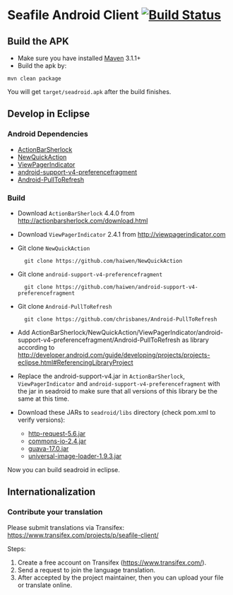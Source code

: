 # Seafile Android Client [![Build Status](https://secure.travis-ci.org/haiwen/seadroid.png?branch=master)](http://travis-ci.org/haiwen/seadroid)

## Build the APK

* Make sure you have installed [Maven](http://maven.apache.org/) 3.1.1+
* Build the apk by:

```
mvn clean package
```

You will get `target/seadroid.apk` after the build finishes.

## Develop in Eclipse

### Android Dependencies

* [ActionBarSherlock](https://github.com/JakeWharton/ActionBarSherlock)
* [NewQuickAction](https://github.com/haiwen/NewQuickAction)
* [ViewPagerIndicator](https://github.com/JakeWharton/Android-ViewPagerIndicator)
* [android-support-v4-preferencefragment](https://github.com/haiwen/android-support-v4-preferencefragment)
* [Android-PullToRefresh](https://github.com/chrisbanes/Android-PullToRefresh)

### Build

- Download `ActionBarSherlock` 4.4.0 from http://actionbarsherlock.com/download.html
- Download `ViewPagerIndicator` 2.4.1 from http://viewpagerindicator.com

- Git clone `NewQuickAction`

        git clone https://github.com/haiwen/NewQuickAction
- Git clone `android-support-v4-preferencefragment`

        git clone https://github.com/haiwen/android-support-v4-preferencefragment

- Git clone `Android-PullToRefresh`

        git clone https://github.com/chrisbanes/Android-PullToRefresh
        
- Add ActionBarSherlock/NewQuickAction/ViewPagerIndicator/android-support-v4-preferencefragment/Android-PullToRefresh as library according to <http://developer.android.com/guide/developing/projects/projects-eclipse.html#ReferencingLibraryProject>

- Replace the android-support-v4.jar in `ActionBarSherlock`, `ViewPagerIndicator` and `android-support-v4-preferencefragment` with the jar in seadroid to make sure that all versions of this library be the same at this time.

- Download these JARs to `seadroid/libs` directory (check pom.xml to verify versions):
    - [http-request-5.6.jar](http://mvnrepository.com/artifact/com.github.kevinsawicki/http-request/5.6)
    - [commons-io-2.4.jar](http://repo1.maven.org/maven2/commons-io/commons-io/2.4/commons-io-2.4.jar)
    - [guava-17.0.jar](http://search.maven.org/remotecontent?filepath=com/google/guava/guava/17.0/guava-17.0.jar)
    - [universal-image-loader-1.9.3.jar](https://raw.githubusercontent.com/nostra13/Android-Universal-Image-Loader/master/downloads/universal-image-loader-1.9.3.jar)

Now you can build seadroid in eclipse.

## Internationalization

### Contribute your translation

Please submit translations via Transifex: https://www.transifex.com/projects/p/seafile-client/

Steps:

1. Create a free account on Transifex (https://www.transifex.com/).
2. Send a request to join the language translation.
3. After accepted by the project maintainer, then you can upload your file or translate online.
